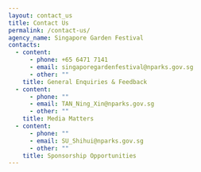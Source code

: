 ```yaml
---
layout: contact_us
title: Contact Us
permalink: /contact-us/
agency_name: Singapore Garden Festival
contacts:
  - content:
      - phone: +65 6471 7141
      - email: singaporegardenfestival@nparks.gov.sg
      - other: ""
    title: General Enquiries & Feedback
  - content:
      - phone: ""
      - email: TAN_Ning_Xin@nparks.gov.sg
      - other: ""
    title: Media Matters
  - content:
      - phone: ""
      - email: SU_Shihui@nparks.gov.sg
      - other: ""
    title: Sponsorship Opportunities
---
```

